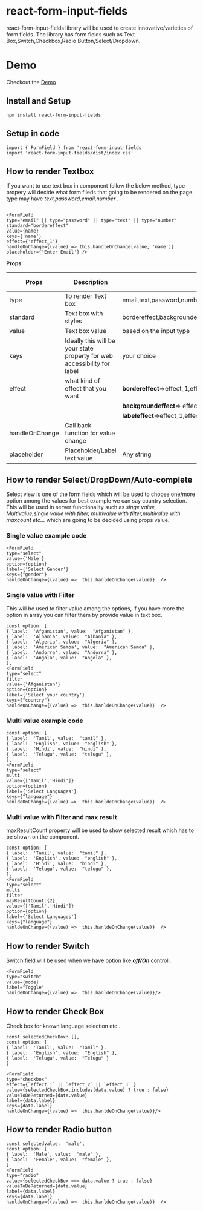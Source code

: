 # react-form-input-fields

react-form-input-fields library will be used to create innovative/varieties of form fields. The library has form fields such as Text Box,Switch,Checkbox,Radio Button,Select/Dropdown.
  
# Demo

Checkout the [Demo](https://library-demos.herokuapp.com/react-form-input-fields)

## Install and Setup

``` 
npm install react-form-input-fields
```

## Setup in code

``` 
import { FormField } from 'react-form-input-fields'
import 'react-form-input-fields/dist/index.css'
```

## How to render Textbox

If you want to use text box in component follow the below method, type propery will decide what form fileds that going to be rendered on the page. type may have _text,password,email,number_ .


```

<FormField
type="email" || type="password" || type="text" || type="number"
standard="bordereffect"
value={name}
keys={'name'}
effect={'effect_1'}
handleOnChange={(value) => this.handleOnChange(value, 'name')}
placeholder={'Enter Email'} />
```

**Props**

 
| Props | Description | values |is Mandatory|
| --- | --- | ---|---|
| type | To render Text box |email,text,password,number| yes |
| standard | Text box with styles |bordereffect,backgroundeffect,labeleffect| yes |
| value | Text box value |based on the input type| No |
| keys |Ideally this will be your state property for web accessibility for label  |your choice| yes|
| effect | what kind of effect that you want |**bordereffect**=>effect_1,effect_2,effect_3,effect_4,effect_5,effect_6,effect_7,effect_8,effect_9| No|
|||**backgroundeffect**=> effect_1,effect_2,effect_3,effect_4,effect_5,effect_6|
|||**labeleffect**=>effect_1,effect_2,effect_3,effect_4,effect_5,effect_6,effect_7,effect_8,effect_9| No|
| handleOnChange | Call back function for value change|| yes |
| placeholder |Placeholder/Label text value| Any string| yes |
  

## How to render Select/DropDown/Auto-complete

Select view is one of the form fields which will be used to choose one/more option among the values for best example we can say country selection. This will be used in server functionality such as *singe value, Multivalue,single value with filter,
multivalue with filter,multivalue with maxcount etc...* which are going to be decided using props value. 

### Single value example code
```const option = ['Male, Female']
<FormField
type="select"
value={'Male'}
option={option}
label={'Select Gender'}
keys={"gender"}
hanldeOnChange={(value) =>  this.hanldeOnChange(value)}  />
```
### Single value with Filter
This will be used to filter value among the options, if you have more the option in array you can filter them by provide value in text box.
```
const option: [
{ label:  'Afganistan', value:  "Afganistan" },
{ label:  'Albania', value:  "Albania" },
{ label:  'Algeria', value:  "Algeria" },
{ label:  'American Samoa', value:  "American Samoa" },
{ label:  'Andorra', value:  "Andorra" },
{ label:  'Angola', value:  "Angola" },
],
<FormField
type="select"
filter
value={'Afganistan'}
option={option}
label={'Select your country'}
keys={"country"}
hanldeOnChange={(value) =>  this.hanldeOnChange(value)}  />
```
### Multi value example code
```
const option: [
{ label:  'Tamil', value:  "tamil" },
{ label:  'English', value:  "english" },
{ label:  'Hindi', value:  "hindi" },
{ label:  'Telugu', value:  "telugu" },
],
<FormField
type="select"
multi
value={['Tamil','Hindi']}
option={option}
label={'Select Languages'}
keys={"language"}
hanldeOnChange={(value) =>  this.hanldeOnChange(value)}  />
```
### Multi value with Filter and max result
maxResultCount property will be used to show selected result which has to be shown on the component.
```
const option: [
{ label:  'Tamil', value:  "tamil" },
{ label:  'English', value:  "english" },
{ label:  'Hindi', value:  "hindi" },
{ label:  'Telugu', value:  "telugu" },
],
<FormField
type="select"
multi
filter
maxResultCount:{2}
value={['Tamil','Hindi']}
option={option}
label={'Select Languages'}
keys={"language"}
hanldeOnChange={(value) =>  this.hanldeOnChange(value)}  />
```
## How to render Switch 
Switch field will be used when we have option like ***off/On*** controll.
```
<FormField
type="switch"
value={mode}
label="Toggle"
hanldeOnChange={(value) =>  this.hanldeOnChange(value)}/>
```

## How to render Check Box
 
Check box for known language selection etc...
```
const selectedCheckBox: [],
const option: [
{ label:  'Tamil', value:  "Tamil" },
{ label:  'English', value:  "English" },
{ label:  'Telugu', value:  "Telugu" }
]

<FormField
type="checkbox"
effect={`effect_1` || `effect_2` || `effect_3` }
value={selectedCheckBox.includes(data.value) ? true : false}
valueToBeReturned={data.value}
label={data.label}
keys={data.label}
hanldeOnChange={(value) =>  this.hanldeOnChange(value)}/>
```

## How to render Radio button


```
const selectedvalue:  'male',
const option: [
{ label:  'Male', value:  "male" },
{ label:  'Female', value:  "female" },
]
<FormField
type="radio"
value={selectedCheckBox === data.value ? true : false}
valueToBeReturned={data.value}
label={data.label}
keys={data.label}
hanldeOnChange={(value) =>  this.hanldeOnChange(value)}  />
```